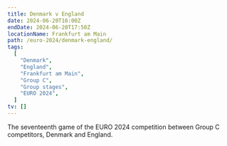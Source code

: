 ```yaml
---
title: Denmark v England
date: 2024-06-20T16:00Z
endDate: 2024-06-20T17:50Z
locationName: Frankfurt am Main
path: /euro-2024/denmark-england/
tags:
  [
    "Denmark",
    "England",
    "Frankfurt am Main",
    "Group C",
    "Group stages",
    "EURO 2024",
  ]
tv: []
---
```


The seventeenth game of the EURO 2024 competition between Group C competitors, Denmark and England.
